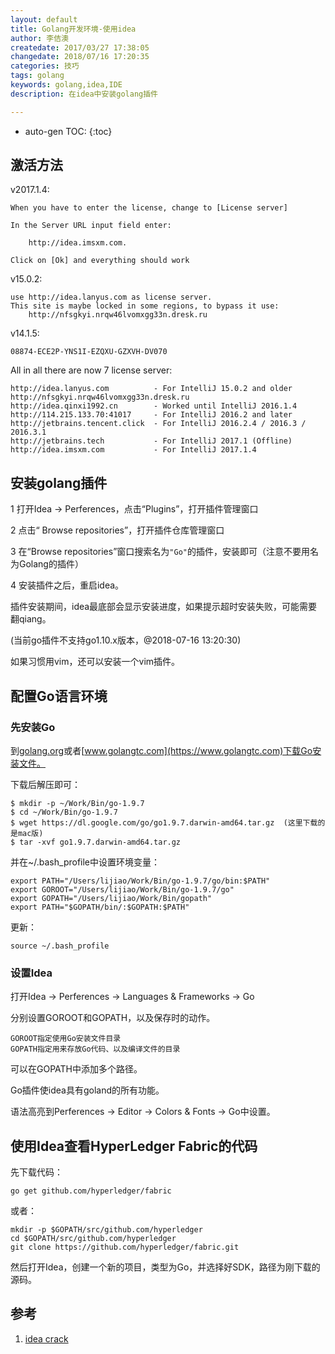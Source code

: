 ```yaml
---
layout: default
title: Golang开发环境-使用idea
author: 李佶澳
createdate: 2017/03/27 17:38:05
changedate: 2018/07/16 17:20:35
categories: 技巧
tags: golang
keywords: golang,idea,IDE
description: 在idea中安装golang插件

---
```


* auto-gen TOC:
{:toc}

## 激活方法

v2017.1.4:

	When you have to enter the license, change to [License server]
	
	In the Server URL input field enter:
	
	    http://idea.imsxm.com. 
	
	Click on [Ok] and everything should work

v15.0.2:

	use http://idea.lanyus.com as license server. 
	This site is maybe locked in some regions, to bypass it use:
	    http://nfsgkyi.nrqw46lvomxgg33n.dresk.ru

v14.1.5:

	08874-ECE2P-YNS1I-EZQXU-GZXVH-DV070
All in all there are now 7 license server:

	http://idea.lanyus.com          - For IntelliJ 15.0.2 and older
	http://nfsgkyi.nrqw46lvomxgg33n.dresk.ru
	http://idea.qinxi1992.cn        - Worked until IntelliJ 2016.1.4
	http://114.215.133.70:41017     - For IntelliJ 2016.2 and later
	http://jetbrains.tencent.click  - For IntelliJ 2016.2.4 / 2016.3 / 2016.3.1
	http://jetbrains.tech           - For IntelliJ 2017.1 (Offline)
	http://idea.imsxm.com           - For IntelliJ 2017.1.4

## 安装golang插件

1 打开Idea -> Perferences，点击“Plugins”，打开插件管理窗口

2 点击“ Browse repositories”，打开插件仓库管理窗口

3 在“Browse repositories”窗口搜索名为`"Go"`的插件，安装即可（注意不要用名为Golang的插件）

4 安装插件之后，重启idea。

插件安装期间，idea最底部会显示安装进度，如果提示超时安装失败，可能需要翻qiang。

(当前go插件不支持go1.10.x版本，@2018-07-16 13:20:30)

如果习惯用vim，还可以安装一个vim插件。

## 配置Go语言环境

### 先安装Go

到[golang.org](https://golang.org)或者[www.golangtc.com](https://www.golangtc.com)下载Go安装文件。

下载后解压即可：

	$ mkdir -p ~/Work/Bin/go-1.9.7
	$ cd ~/Work/Bin/go-1.9.7
	$ wget https://dl.google.com/go/go1.9.7.darwin-amd64.tar.gz  (这里下载的是mac版)
	$ tar -xvf go1.9.7.darwin-amd64.tar.gz

并在~/.bash_profile中设置环境变量：

	export PATH="/Users/lijiao/Work/Bin/go-1.9.7/go/bin:$PATH"
	export GOROOT="/Users/lijiao/Work/Bin/go-1.9.7/go"
	export GOPATH="/Users/lijiao/Work/Bin/gopath"
	export PATH="$GOPATH/bin/:$GOPATH:$PATH"

更新：

	source ~/.bash_profile

### 设置Idea

打开Idea -> Perferences -> Languages & Frameworks -> Go

分别设置GOROOT和GOPATH，以及保存时的动作。

	GOROOT指定使用Go安装文件目录
	GOPATH指定用来存放Go代码、以及编译文件的目录

可以在GOPATH中添加多个路径。

Go插件使idea具有goland的所有功能。

语法高亮到Perferences -> Editor -> Colors & Fonts -> Go中设置。

## 使用Idea查看HyperLedger Fabric的代码

先下载代码：

	go get github.com/hyperledger/fabric

或者：

	mkdir -p $GOPATH/src/github.com/hyperledger
	cd $GOPATH/src/github.com/hyperledger
	git clone https://github.com/hyperledger/fabric.git

然后打开Idea，创建一个新的项目，类型为Go，并选择好SDK，路径为刚下载的源码。

## 参考

1. [idea crack][1]

[1]: https://www.haxotron.com/jetbrains-intellij-idea-crack-123/  "idea crack" 
